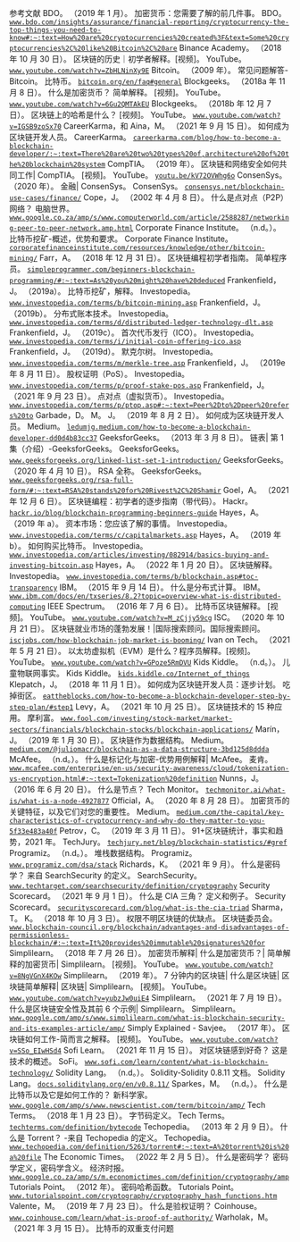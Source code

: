 参考文献 BDO。 （2019 年 1 月）。 加密货币：您需要了解的前几件事。 BDO。 [`www.bdo.com/insights/assurance/financial-reporting/cryptocurrency-the-top-things-you-need-to-know#:~:text=How%20are%20cryptocurrencies%20created%3F&text=Some%20cryptocurrencies%2C%20like%20Bitcoin%2C%20are`](https://www.bdo.com/insights/assurance/financial-reporting/cryptocurrency-the-top-things-you-need-to-know#:~:text=How%20are%20cryptocurrencies%20created%3F&text=Some%20cryptocurrencies%2C%20like%20Bitcoin%2C%20are) Binance Academy。 （2018 年 10 月 30 日）。 区块链的历史｜初学者解释。[视频]。 YouTube。 [`www.youtube.com/watch?v=ZbHLNinXy9E`](https://www.youtube.com/watch?v=ZbHLNinXy9E) Bitcoin。 （2009 年）。 常见问题解答-Bitcoin。 比特币。 [`bitcoin.org/en/faq#general`](https://bitcoin.org/en/faq#general) Blockgeeks。 （2018a 年 11 月 8 日）。 什么是加密货币？ 简单解释。 [视频]。 YouTube。 [`www.youtube.com/watch?v=6Gu2QMTAkEU`](https://www.youtube.com/watch?v=6Gu2QMTAkEU) Blockgeeks。 （2018b 年 12 月 7 日）。 区块链上的哈希是什么？ [视频]。 YouTube。 [`www.youtube.com/watch?v=IGSB9zoSx70`](https://www.youtube.com/watch?v=IGSB9zoSx70) CareerKarma，和 Aina，M。 （2021 年 9 月 15 日）。 如何成为区块链开发人员。 CareerKarma。 [`careerkarma.com/blog/how-to-become-a-blockchain-developer/:~:text=There%20are%20two%20types%20of,architecture%20of%20the%20blockchain%20system`](https://careerkarma.com/blog/how-to-become-a-blockchain-developer/:~:text=There%20are%20two%20types%20of,architecture%20of%20the%20blockchain%20system) CompTIA。 （2019 年）。 区块链和网络安全如何共同工作| CompTIA。 [视频]。 YouTube。 [`youtu.be/kV72OVWhg6o`](https://youtu.be/kV72OVWhg6o) ConsenSys。 （2020 年）。 金融| ConsenSys。 ConsenSys。 [`consensys.net/blockchain-use-cases/finance/`](https://consensys.net/blockchain-use-cases/finance/) Cope，J。 （2002 年 4 月 8 日）。 什么是点对点（P2P）网络？ 电脑世界。 [`www.google.co.za/amp/s/www.computerworld.com/article/2588287/networking-peer-to-peer-network.amp.html`](https://www.google.co.za/amp/s/www.computerworld.com/article/2588287/networking-peer-to-peer-network.amp.html) Corporate Finance Institute。 （n.d。）。 比特币挖矿-概述，优势和要求。 Corporate Finance Institute。 [`corporatefinanceinstitute.com/resources/knowledge/other/bitcoin-mining/`](https://corporatefinanceinstitute.com/resources/knowledge/other/bitcoin-mining/) Farr，A。 （2018 年 12 月 31 日）。 区块链编程初学者指南。 简单程序员。 [`simpleprogrammer.com/beginners-blockchain-programming/#:~:text=As%20you%20might%20have%20deduced`](https://simpleprogrammer.com/beginners-blockchain-programming/#:~:text=As%20you%20might%20have%20deduced) Frankenfield，J。 （2019a）。 比特币挖矿，解释。 Investopedia。 [`www.investopedia.com/terms/b/bitcoin-mining.asp`](https://www.investopedia.com/terms/b/bitcoin-mining.asp) Frankenfield，J。 （2019b）。 分布式账本技术。 Investopedia。 [`www.investopedia.com/terms/d/distributed-ledger-technology-dlt.asp`](https://www.investopedia.com/terms/d/distributed-ledger-technology-dlt.asp) Frankenfield，J。 （2019c）。 首次代币发行（ICO）。 Investopedia。 [`www.investopedia.com/terms/i/initial-coin-offering-ico.asp`](https://www.investopedia.com/terms/i/initial-coin-offering-ico.asp) Frankenfield，J。 （2019d）。 默克尔树。 Investopedia。 [`www.investopedia.com/terms/m/merkle-tree.asp`](https://www.investopedia.com/terms/m/merkle-tree.asp) Frankenfield，J。 （2019e 年 8 月 11 日）。 股权证明（PoS）。 Investopedia。 [`www.investopedia.com/terms/p/proof-stake-pos.asp`](https://www.investopedia.com/terms/p/proof-stake-pos.asp) Frankenfield，J。 （2021 年 9 月 23 日）。 点对点（虚拟货币）。 Investopedia。 [`www.investopedia.com/terms/p/ptop.asp#:~:text=Peer%2Dto%2Dpeer%20refers%20to`](https://www.investopedia.com/terms/p/ptop.asp#:~:text=Peer%2Dto%2Dpeer%20refers%20to) Garbade，D。 M。 J。 （2019 年 8 月 2 日）。 如何成为区块链开发人员。 Medium。 [`ledumjg.medium.com/how-to-become-a-blockchain-developer-dd0d4b83cc37`](https://ledumjg.medium.com/how-to-become-a-blockchain-developer-dd0d4b83cc37) GeeksforGeeks。 （2013 年 3 月 8 日）。 链表| 第 1 集（介绍）-GeeksforGeeks。 GeeksforGeeks。 [`www.geeksforgeeks.org/linked-list-set-1-introduction/`](https://www.geeksforgeeks.org/linked-list-set-1-introduction/) GeeksforGeeks。 （2020 年 4 月 10 日）。 RSA 全称。 GeeksforGeeks。 [`www.geeksforgeeks.org/rsa-full-form/#:~:text=RSA%20stands%20for%20Rivest%2C%20Shamir`](https://www.geeksforgeeks.org/rsa-full-form/#:~:text=RSA%20stands%20for%20Rivest%2C%20Shamir) Goel，A。 （2021 年 12 月 6 日）。 区块链编程：初学者的逐步指南（带代码）。 Hackr。 [`hackr.io/blog/blockchain-programming-beginners-guide`](https://hackr.io/blog/blockchain-programming-beginners-guide) Hayes，A。 （2019 年 a）。 资本市场：您应该了解的事情。 Investopedia。 [`www.investopedia.com/terms/c/capitalmarkets.asp`](https://www.investopedia.com/terms/c/capitalmarkets.asp) Hayes，A。 （2019 年 b）。 如何购买比特币。 Investopedia。 [`www.investopedia.com/articles/investing/082914/basics-buying-and-investing-bitcoin.asp`](https://www.investopedia.com/articles/investing/082914/basics-buying-and-investing-bitcoin.asp) Hayes，A。 （2022 年 1 月 20 日）。 区块链解释。 Investopedia。 [`www.investopedia.com/terms/b/blockchain.asp#toc-transparency`](https://www.investopedia.com/terms/b/blockchain.asp#toc-transparency) IBM。 （2015 年 9 月 14 日）。 什么是分布式计算。 IBM。 [`www.ibm.com/docs/en/txseries/8.2?topic=overview-what-is-distributed-computing`](https://www.ibm.com/docs/en/txseries/8.2?topic=overview-what-is-distributed-computing) IEEE Spectrum。 （2016 年 7 月 6 日）。 比特币区块链解释。 [视频]。 YouTube。 [`www.youtube.com/watch?v=M_zCjjy59cg`](https://www.youtube.com/watch?v=M_zCjjy59cg) ISC。 （2020 年 10 月 21 日）。 区块链就业市场的蓬勃发展！|国际搜索顾问。国际搜索顾问。 [`iscjobs.com/how-blockchain-job-market-is-booming/`](https://iscjobs.com/how-blockchain-job-market-is-booming/) Ivan on Tech。 （2021 年 5 月 21 日）。 以太坊虚拟机（EVM）是什么？程序员解释。[视频]。 YouTube。 [`www.youtube.com/watch?v=GPoze5RmDVU`](https://www.youtube.com/watch?v=GPoze5RmDVU) Kids Kiddle。 （n.d。）。 儿童物联网事实。 Kids Kiddle。 [`kids.kiddle.co/Internet_of_things`](https://kids.kiddle.co/Internet_of_things) Klepatch，J。 （2018 年 11 月 1 日）。 如何成为区块链开发人员：逐步计划。 吃掉街区。 [`eattheblocks.com/how-to-become-a-blockchain-developer-step-by-step-plan/#step1`](https://eattheblocks.com/how-to-become-a-blockchain-developer-step-by-step-plan/#step1) Levy，A。 （2021 年 10 月 25 日）。 区块链技术的 15 种应用。 摩利富。 [`www.fool.com/investing/stock-market/market-sectors/financials/blockchain-stocks/blockchain-applications/`](https://www.fool.com/investing/stock-market/market-sectors/financials/blockchain-stocks/blockchain-applications/) Marín，J。 （2019 年 1 月 30 日）。 区块链作为数据结构。 Medium。 [`medium.com/@juliomacr/blockchain-as-a-data-structure-3bd125d8ddda`](https://medium.com/@juliomacr/blockchain-as-a-data-structure-3bd125d8ddda) McAfee。 （n.d。）。 什么是标记化与加密-优势用例解释| McAfee。 麦肯。 [`www.mcafee.com/enterprise/en-us/security-awareness/cloud/tokenization-vs-encryption.html#:~:text=Tokenization%20definition`](https://www.mcafee.com/enterprise/en-us/security-awareness/cloud/tokenization-vs-encryption.html#:~:text=Tokenization%20definition) Nunns，J。 （2016 年 6 月 20 日）。 什么是节点？ Tech Monitor。 [`techmonitor.ai/what-is/what-is-a-node-4927877`](https://techmonitor.ai/what-is/what-is-a-node-4927877) Official，A。 （2020 年 8 月 28 日）。 加密货币的关键特征，以及它们对您的重要性。 Medium。 [`medium.com/the-capital/key-characteristics-of-cryptocurrency-and-why-do-they-matter-to-you-5f33e483a40f`](https://medium.com/the-capital/key-characteristics-of-cryptocurrency-and-why-do-they-matter-to-you-5f33e483a40f) Petrov，C。 （2019 年 3 月 11 日）。 91+区块链统计，事实和趋势，2021 年。 TechJury。 [`techjury.net/blog/blockchain-statistics/#gref`](https://techjury.net/blog/blockchain-statistics/#gref) Programiz。 （n.d。）。 堆栈数据结构。 Programiz。 [`www.programiz.com/dsa/stack`](https://www.programiz.com/dsa/stack) Richards，K。 （2021 年 9 月）。 什么是密码学？ 来自 SearchSecurity 的定义。 SearchSecurity。 [`www.techtarget.com/searchsecurity/definition/cryptography`](https://www.techtarget.com/searchsecurity/definition/cryptography) Security Scorecard。 （2021 年 9 月 1 日）。 什么是 CIA 三角？ 定义和例子。 Security Scorecard。 [`securityscorecard.com/blog/what-is-the-cia-triad`](https://securityscorecard.com/blog/what-is-the-cia-triad) Sharma，T。 K。 （2018 年 10 月 3 日）。 权限不明区块链的优缺点。 区块链委员会。 [`www.blockchain-council.org/blockchain/advantages-and-disadvantages-of-permissionless-blockchain/#:~:text=It%20provides%20immutable%20signatures%20for`](https://www.blockchain-council.org/blockchain/advantages-and-disadvantages-of-permissionless-blockchain/#:~:text=It%20provides%20immutable%20signatures%20for) Simplilearn。 （2018 年 7 月 26 日）。 加密货币解释| 什么是加密货币？| 简单解释的加密货币| Simplilearn。 [视频]。 YouTube。 [`www.youtube.com/watch?v=8NgVGnX4KOw`](https://www.youtube.com/watch?v=8NgVGnX4KOw) Simplilearn。 （2019 年）。 7 分钟内的区块链| 什么是区块链| 区块链简单解释| 区块链| Simplilearn。 [视频]。 YouTube。 [`www.youtube.com/watch?v=yubzJw0uiE4`](https://www.youtube.com/watch?v=yubzJw0uiE4) Simplilearn。 （2021 年 7 月 19 日）。 什么是区块链安全性及其前 6 个示例| Simplilearn。 Simplilearn。 [`www.google.com/amp/s/www.simplilearn.com/what-is-blockchain-security-and-its-examples-article/amp/`](https://www.google.com/amp/s/www.simplilearn.com/what-is-blockchain-security-and-its-examples-article/amp/) Simply Explained - Savjee。 （2017 年）。 区块链如何工作-简而言之解释。 [视频]。 YouTube。 [`www.youtube.com/watch?v=SSo_EIwHSd4`](https://www.youtube.com/watch?v=SSo_EIwHSd4) Sofi Learn。 （2021 年 11 月 15 日）。 对区块链感到好奇？ 这是技术的概述。 SoFi。 [`www.sofi.com/learn/content/what-is-blockchain-technology/`](https://www.sofi.com/learn/content/what-is-blockchain-technology/) Solidity Lang。 （n.d。）。 Solidity-Solidity 0.8.11 文档。 Solidity Lang。 [`docs.soliditylang.org/en/v0.8.11/`](https://docs.soliditylang.org/en/v0.8.11/) Sparkes，M。 （n.d。）。 什么是比特币以及它是如何工作的？ 新科学家。 [`www.google.com/amp/s/www.newscientist.com/term/bitcoin/amp/`](https://www.google.com/amp/s/www.newscientist.com/term/bitcoin/amp/) Tech Terms。 （2018 年 1 月 23 日）。 字节码定义。 Tech Terms。 [`techterms.com/definition/bytecode`](https://techterms.com/definition/bytecode) Techopedia。 （2013 年 2 月 9 日）。 什么是 Torrent？ -来自 Techopedia 的定义。 Techopedia。 [`www.techopedia.com/definition/5263/torrent#:~:text=A%20torrent%20is%20a%20file`](https://www.techopedia.com/definition/5263/torrent#:~:text=A%20torrent%20is%20a%20file) The Economic Times。 （2022 年 2 月 5 日）。 什么是密码学？ 密码学定义，密码学含义。 经济时报。 [`www.google.co.za/amp/s/m.economictimes.com/definition/cryptography/amp`](https://www.google.co.za/amp/s/m.economictimes.com/definition/cryptography/amp) Tutorials Point。 （2012 年）。 密码哈希函数。 Tutorials Point。 [`www.tutorialspoint.com/cryptography/cryptography_hash_functions.htm`](https://www.tutorialspoint.com/cryptography/cryptography_hash_functions.htm) Valente，M。 （2019 年 7 月 23 日）。 什么是验权证明？ Coinhouse。 [`www.coinhouse.com/learn/what-is-proof-of-authority/`](https://www.coinhouse.com/learn/what-is-proof-of-authority/) Warholak，M。 （2021 年 3 月 15 日）。 比特币的双重支付问题
